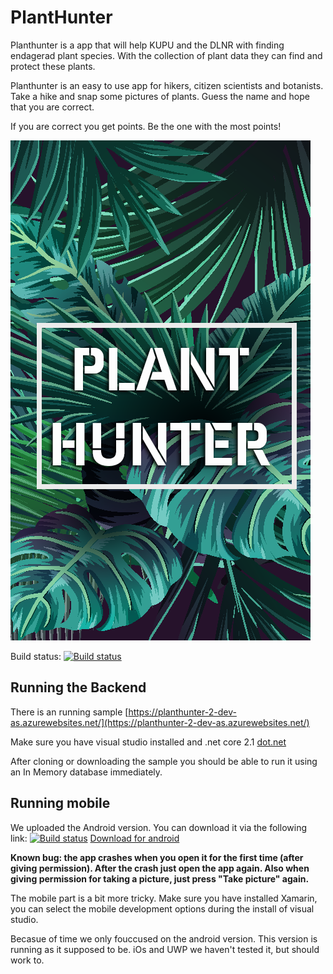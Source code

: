 # PlantHunter

Planthunter is a app that will help KUPU and the DLNR with finding endagerad plant species. With the collection of plant data they can find and protect these plants.

Planthunter is an easy to use app for hikers, citizen scientists and botanists. Take a hike and snap some pictures of plants. Guess the name and hope that you are correct.

If you are correct you get points. Be the one with the most points!

![image](https://raw.githubusercontent.com/HACC2018/Canoe-tree/master/PlantHunter.Mobile/PlantHunter.Mobile.Android/Resources/drawable-hdpi/bg_splash.png)

Build status:
[![Build status](https://allardsoeters.visualstudio.com/Canoe-tree-2/_apis/build/status/Canoe-tree-2-Azure%20Web%20App%20for%20ASP.NET-CI)](https://allardsoeters.visualstudio.com/Canoe-tree-2/_build/latest?definitionId=28)

## Running the Backend

There is an running sample [https://planthunter-2-dev-as.azurewebsites.net/](https://planthunter-2-dev-as.azurewebsites.net/)

Make sure you have visual studio installed and .net core 2.1 [dot.net](https://dot.net)

After cloning or downloading the sample you should be able to run it using an In Memory database immediately.

## Running mobile

We uploaded the Android version. You can download it via the following link:
[![Build status](https://build.appcenter.ms/v0.1/apps/9f176d19-b4a3-4408-8df8-7857a7eafde0/branches/master/badge)](https://appcenter.ms)  [Download for android](https://install.appcenter.ms/orgs/hacc2018/apps/planthunter/distribution_groups/all)

**Known bug: the app crashes when you open it for the first time (after giving permission). After the crash just open the app again. Also when giving permission for taking a picture, just press "Take picture" again.** 

The mobile part is a bit more tricky. Make sure you have installed Xamarin, you can select the mobile development options during the install of visual studio.

Becasue of time we only fouccused on the android version. This version is running as it supposed to be. iOs and UWP we haven't tested it, but should work to.
